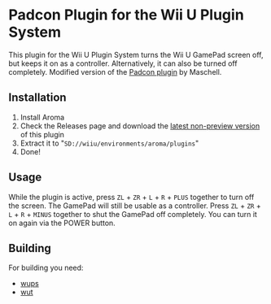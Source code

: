 # Padcon Plugin for the Wii U Plugin System

This plugin for the Wii U Plugin System turns the Wii U GamePad screen off, but keeps it on as a controller. Alternatively, it can also be turned off completely. Modified version of the [Padcon plugin](https://github.com/Maschell/WUPSPluginPlayground/tree/master/padcon) by Maschell.

## Installation

1. Install Aroma
2. Check the Releases page and download the [latest non-preview version](https://github.com/WiiDatabase/Padcon-Plugin-Mod/releases/latest) of this plugin
3. Extract it to "`SD://wiiu/environments/aroma/plugins`"
4. Done!

## Usage

While the plugin is active, press `ZL` + `ZR` + `L` + `R` + `PLUS` together to turn off the screen. The GamePad will still be usable as a controller. Press `ZL` + `ZR` + `L` + `R` + `MINUS` together to shut the GamePad off completely. You can turn it on again via the POWER button.

## Building

For building you need:

- [wups](https://github.com/wiiu-env/WiiUPluginSystem)
- [wut](https://github.com/devkitPro/wut)
